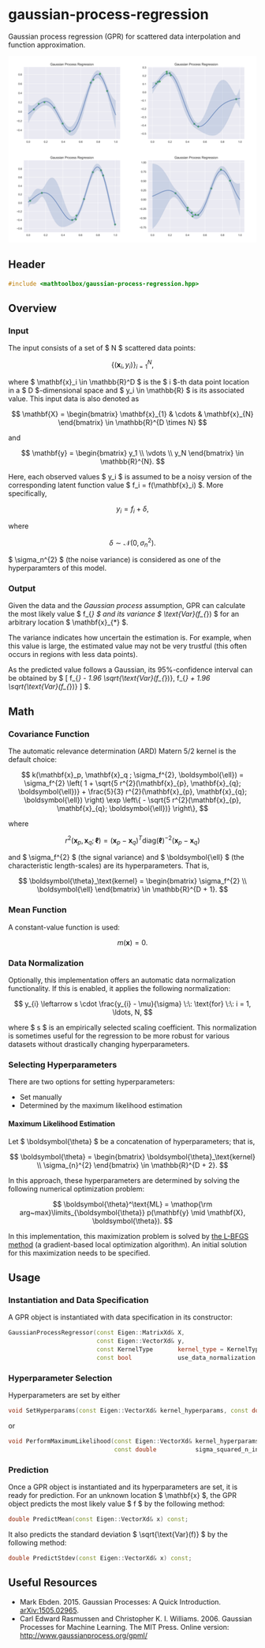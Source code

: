 # gaussian-process-regression

Gaussian process regression (GPR) for scattered data interpolation and function approximation.

![](gaussian-process-regression/examples.png)

## Header

```cpp
#include <mathtoolbox/gaussian-process-regression.hpp>
```

## Overview

### Input

The input consists of a set of $ N $ scattered data points:

$$
\{ (\mathbf{x}_i, y_i) \}_{i = 1}^{N},
$$

where $ \mathbf{x}_i \in \mathbb{R}^D $ is the $ i $-th data point location in a $ D $-dimensional space and $ y_i \in \mathbb{R} $ is its associated value. This input data is also denoted as

$$
\mathbf{X} = \begin{bmatrix} \mathbf{x}_{1} & \cdots & \mathbf{x}_{N} \end{bmatrix} \in \mathbb{R}^{D \times N}
$$

and

$$
\mathbf{y} = \begin{bmatrix} y_1 \\ \vdots \\ y_N \end{bmatrix} \in \mathbb{R}^{N}.
$$

Here, each observed values $ y_i $ is assumed to be a noisy version of the corresponding latent function value $ f_i = f(\mathbf{x}_i) $. More specifically,

$$
y_i = f_i + \delta,
$$

where

$$
\delta \sim \mathcal{N}(0, \sigma_n^{2}).
$$

$ \sigma_n^{2} $ (the noise variance) is considered as one of the hyperparamters of this model.

### Output

Given the data and the _Gaussian process_ assumption, GPR can calculate the most likely value $ f_{*} $ and its variance $ \text{Var}(f_{*}) $ for an arbitrary location $ \mathbf{x}_{*} $.

The variance indicates how uncertain the estimation is. For example, when this value is large, the estimated value may not be very trustful (this often occurs in regions with less data points).

As the predicted value follows a Gaussian, its 95%-confidence interval can be obtained by $ [ f_{*} - 1.96 \sqrt{\text{Var}(f_{*})}, f_{*} + 1.96 \sqrt{\text{Var}(f_{*})} ] $.

## Math

### Covariance Function

The automatic relevance determination (ARD) Matern 5/2 kernel is the default choice:

$$
k(\mathbf{x}_p, \mathbf{x}_q ; \sigma_f^{2}, \boldsymbol{\ell}) = \sigma_f^{2} \left( 1 + \sqrt{5 r^{2}(\mathbf{x}_{p}, \mathbf{x}_{q}; \boldsymbol{\ell})} + \frac{5}{3} r^{2}(\mathbf{x}_{p}, \mathbf{x}_{q}; \boldsymbol{\ell}) \right) \exp \left\{ - \sqrt{5 r^{2}(\mathbf{x}_{p}, \mathbf{x}_{q}; \boldsymbol{\ell})} \right\},
$$

where

$$
r^{2}(\mathbf{x}_{p}, \mathbf{x}_{q}; \boldsymbol{\ell}) = (\mathbf{x}_p - \mathbf{x}_q)^{T} \text{diag}(\boldsymbol{\ell})^{-2} (\mathbf{x}_p - \mathbf{x}_q)
$$

and $ \sigma_f^{2} $ (the signal variance) and $ \boldsymbol{\ell} $ (the characteristic length-scales) are its hyperparameters. That is,

$$
\boldsymbol{\theta}_\text{kernel} = \begin{bmatrix} \sigma_f^{2} \\ \boldsymbol{\ell} \end{bmatrix} \in \mathbb{R}^{D + 1}.
$$

### Mean Function

A constant-value function is used:

$$
m(\mathbf{x}) = 0.
$$

### Data Normalization

Optionally, this implementation offers an automatic data normalization functionality. If this is enabled, it applies the following normalization:

$$
y_{i} \leftarrow s \cdot \frac{y_{i} - \mu}{\sigma} \:\: \text{for} \:\: i = 1, \ldots, N,
$$

where $ s $ is an empirically selected scaling coefficient. This normalization is sometimes useful for the regression to be more robust for various datasets without drastically changing hyperparameters.

### Selecting Hyperparameters

There are two options for setting hyperparameters:

- Set manually
- Determined by the maximum likelihood estimation

#### Maximum Likelihood Estimation

Let $ \boldsymbol{\theta} $ be a concatenation of hyperparameters; that is,

$$
\boldsymbol{\theta} = \begin{bmatrix} \boldsymbol{\theta}_\text{kernel} \\ \sigma_{n}^{2} \end{bmatrix} \in \mathbb{R}^{D + 2}.
$$

In this approach, these hyperparameters are determined by solving the following numerical optimization problem:

$$
\boldsymbol{\theta}^\text{ML} = \mathop{\rm arg~max}\limits_{\boldsymbol{\theta}} p(\mathbf{y} \mid \mathbf{X}, \boldsymbol{\theta}).
$$

In this implementation, this maximization problem is solved by [the L-BFGS method](../l-bfgs) (a gradient-based local optimization algorithm). An initial solution for this maximization needs to be specified.

## Usage

### Instantiation and Data Specification

A GPR object is instantiated with data specification in its constructor:
```cpp
GaussianProcessRegressor(const Eigen::MatrixXd& X,
                         const Eigen::VectorXd& y,
                         const KernelType       kernel_type = KernelType::ArdMatern52,
                         const bool             use_data_normalization = true);
```

### Hyperparameter Selection

Hyperparameters are set by either
```cpp
void SetHyperparams(const Eigen::VectorXd& kernel_hyperparams, const double m_sigma_squared_n);
```
or
```cpp
void PerformMaximumLikelihood(const Eigen::VectorXd& kernel_hyperparams_initial,
                              const double           sigma_squared_n_initial);
```

### Prediction

Once a GPR object is instantiated and its hyperparameters are set, it is ready for prediction. For an unknown location $ \mathbf{x} $, the GPR object predicts the most likely value $ f $ by the following method:
```cpp
double PredictMean(const Eigen::VectorXd& x) const;
```
It also predicts the standard deviation $ \sqrt{\text{Var}(f)} $ by the following method:
```cpp
double PredictStdev(const Eigen::VectorXd& x) const;
```

## Useful Resources

- Mark Ebden. 2015. Gaussian Processes: A Quick Introduction. [arXiv:1505.02965](https://arxiv.org/abs/1505.02965).
- Carl Edward Rasmussen and Christopher K. I. Williams. 2006. Gaussian Processes for Machine Learning. The MIT Press. Online version: <http://www.gaussianprocess.org/gpml/>
